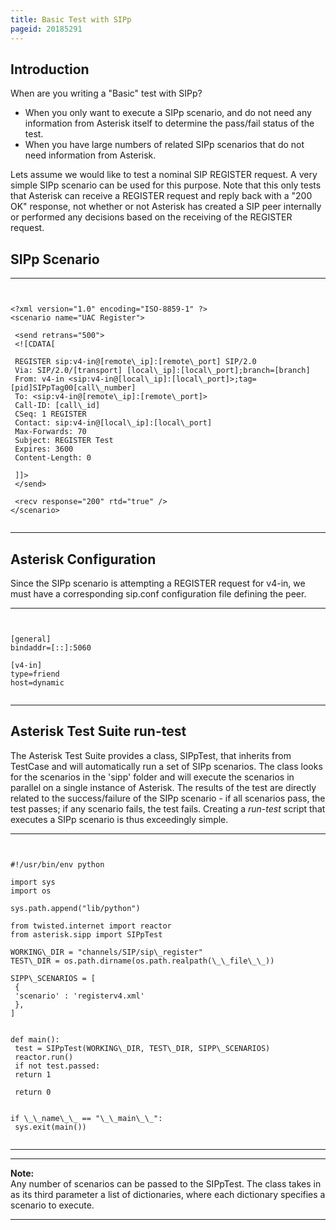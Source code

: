 ```yaml
---
title: Basic Test with SIPp
pageid: 20185291
---
```


Introduction
------------


When are you writing a "Basic" test with SIPp?


* When you only want to execute a SIPp scenario, and do not need any information from Asterisk itself to determine the pass/fail status of the test.
* When you have large numbers of related SIPp scenarios that do not need information from Asterisk.


Lets assume we would like to test a nominal SIP REGISTER request. A very simple SIPp scenario can be used for this purpose. Note that this only tests that Asterisk can receive a REGISTER request and reply back with a "200 OK" response, not whether or not Asterisk has created a SIP peer internally or performed any decisions based on the receiving of the REGISTER request.


SIPp Scenario
-------------




---

  
  


```


<?xml version="1.0" encoding="ISO-8859-1" ?>
<scenario name="UAC Register">

 <send retrans="500">
 <![CDATA[

 REGISTER sip:v4-in@[remote\_ip]:[remote\_port] SIP/2.0
 Via: SIP/2.0/[transport] [local\_ip]:[local\_port];branch=[branch]
 From: v4-in <sip:v4-in@[local\_ip]:[local\_port]>;tag=[pid]SIPpTag00[call\_number]
 To: <sip:v4-in@[remote\_ip]:[remote\_port]>
 Call-ID: [call\_id]
 CSeq: 1 REGISTER
 Contact: sip:v4-in@[local\_ip]:[local\_port]
 Max-Forwards: 70
 Subject: REGISTER Test
 Expires: 3600
 Content-Length: 0

 ]]>
 </send>

 <recv response="200" rtd="true" />
</scenario>


```



---


Asterisk Configuration
----------------------


Since the SIPp scenario is attempting a REGISTER request for v4-in, we must have a corresponding sip.conf configuration file defining the peer.




---

  
  


```


[general]
bindaddr=[::]:5060

[v4-in]
type=friend
host=dynamic


```



---


Asterisk Test Suite run-test
----------------------------


The Asterisk Test Suite provides a class, SIPpTest, that inherits from TestCase and will automatically run a set of SIPp scenarios. The class looks for the scenarios in the 'sipp' folder and will execute the scenarios in parallel on a single instance of Asterisk. The results of the test are directly related to the success/failure of the SIPp scenario - if all scenarios pass, the test passes; if any scenario fails, the test fails. Creating a *run-test* script that executes a SIPp scenario is thus exceedingly simple.




---

  
  


```


#!/usr/bin/env python

import sys
import os

sys.path.append("lib/python")

from twisted.internet import reactor
from asterisk.sipp import SIPpTest

WORKING\_DIR = "channels/SIP/sip\_register"
TEST\_DIR = os.path.dirname(os.path.realpath(\_\_file\_\_))

SIPP\_SCENARIOS = [
 {
 'scenario' : 'registerv4.xml'
 },
]


def main():
 test = SIPpTest(WORKING\_DIR, TEST\_DIR, SIPP\_SCENARIOS)
 reactor.run()
 if not test.passed:
 return 1

 return 0


if \_\_name\_\_ == "\_\_main\_\_":
 sys.exit(main())


```



---




---

**Note:**  
Any number of scenarios can be passed to the SIPpTest. The class takes in as its third parameter a list of dictionaries, where each dictionary specifies a scenario to execute.

  



---


